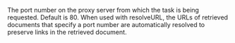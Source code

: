 The port number on the proxy server from which the task is being requested. Default is 80. When
used with resolveURL, the URLs of retrieved documents that specify a port number are automatically
resolved to preserve links in the retrieved document.